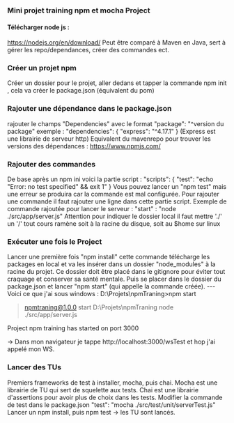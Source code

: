 ﻿### Mini projet training npm et mocha Project

#### Télécharger node js :
https://nodejs.org/en/download/
Peut être comparé à Maven en Java, sert à gérer les repo/dependances, créer des commandes ect.

### Créer un projet npm
Créer un dossier pour le projet, aller dedans et tapper la commande npm init , cela va créer le package.json (équivalent du pom)

### Rajouter une dépendance dans le package.json
rajouter le champs "Dependencies" avec le format "package": "^version du package"
exemple :
"dependencies": {
"express": "^4.17.1"
}
(Express est une librairie de serveur http)
Equivalent du mavenrepo pour trouver les versions des dépendances : https://www.npmjs.com/

### Rajouter des commandes
De base après un npm ini voici la partie script :
"scripts": {
  "test": "echo \"Error: no test specified\" && exit 1"
}
Vous pouvez lancer un "npm test" mais une erreur se produira car la commande est mal configurée.
Pour rajouter une commande il faut rajouter une ligne dans cette partie script.
Exemple de commande rajoutée pour lancer le serveur :
"start" : "node ./src/app/server.js"
Attention pour indiquer le dossier local il faut mettre './' un '/' tout cours ramène soit à la racine du disque, soit au $home sur linux

### Exécuter une fois le Project
Lancer une première fois "npm install" cette commande télécharge les packages en local et va les insérer dans un dossier "node_modules" à la racine du projet. Ce dossier doit être placé dans le gitignore pour éviter tout craquage et conserver sa santé mentale.
Puis se placer dans le dossier du package.json et lancer "npm start" (qui appelle la commande créée).
---Voici ce que j'ai sous windows :
D:\Projets\npmTraning>npm start

> npmtraning@1.0.0 start D:\Projets\npmTraning
> node ./src/app/server.js

Project npm training has started on port 3000

-> Dans mon navigateur je tappe http://localhost:3000/wsTest et hop j'ai appelé mon WS.

### Lancer des TUs
Premiers frameworks de test à installer, mocha, puis chai.
Mocha est une librairie de TU qui sert de squelette aux tests.
Chai est une librairie d'assertions pour avoir plus de choix dans les tests.
Modifier la commande de test dans le package.json
    "test": "mocha ./src/test/unit/serverTest.js"
Lancer un npm install, puis npm test -> les TU sont lancés.

